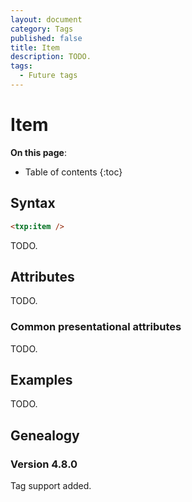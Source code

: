 ```yaml
---
layout: document
category: Tags
published: false
title: Item
description: TODO.
tags:
  - Future tags
---
```


# Item

**On this page**:

* Table of contents
{:toc}

## Syntax

~~~ html
<txp:item />
~~~

TODO.

## Attributes

TODO.

### Common presentational attributes

TODO.

## Examples

TODO.

## Genealogy

### Version 4.8.0

Tag support added.
